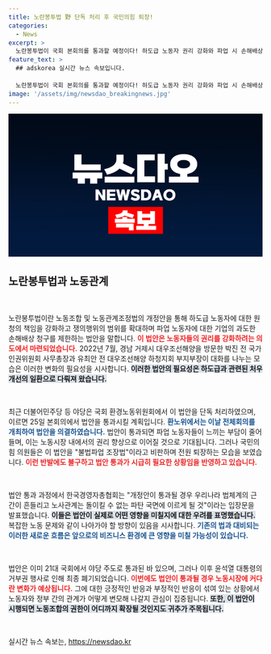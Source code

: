 ```yaml
---
title: 노란봉투법 野 단독 처리 후 국민의힘 퇴장!
categories:
  - News
excerpt: >
  노란봉투법이 국회 본회의를 통과할 예정이다! 하도급 노동자 권리 강화와 파업 시 손해배상 제한 등 핵심 내용이 포함된 이 법안에 대한 뜨거운 논란이 일고 있다.
feature_text: >
  ## adskorea 실시간 뉴스 속보입니다.

  노란봉투법이 국회 본회의를 통과할 예정이다! 하도급 노동자 권리 강화와 파업 시 손해배상 제한 등 핵심 내용이 포함된 이 법안에 대한 뜨거운 논란이 일고 있다.
image: '/assets/img/newsdao_breakingnews.jpg'
---
```


<p><img src="/assets/img/newsdao_breakingnews.jpg" alt="adskorea 속보" /></p>

<h2 data-ke-size="size26">노란봉투법과 노동관계</h2>

<p data-ke-size="size16">&nbsp;</p>

<p>노란봉투법이란 노동조합 및 노동관계조정법의 개정안을 통해 하도급 노동자에 대한 원청의 책임을 강화하고 쟁의행위의 범위를 확대하며 파업 노동자에 대한 기업의 과도한 손해배상 청구를 제한하는 법안을 말합니다. <b><span style="color: #ee2323;">이 법안은 노동자들의 권리를 강화하려는 의도에서 마련되었습니다.</span></b> 2022년 7월, 경남 거제시 대우조선해양을 방문한 박진 전 국가인권위원회 사무총장과 유최안 전 대우조선해양 하청지회 부지부장이 대화를 나누는 모습은 이러한 변화의 필요성을 시사합니다. <b><span style="background-color: #21538527;">이러한 법안의 필요성은 하도급과 관련된 처우 개선의 일환으로 다뤄져 왔습니다.</span></b> </p>

<p data-ke-size="size16">&nbsp;</p>

<p>최근 더불어민주당 등 야당은 국회 환경노동위원회에서 이 법안을 단독 처리하였으며, 이르면 25일 본회의에서 법안을 통과시킬 계획입니다. <b><span style="color: #1a5490;">환노위에서는 이날 전체회의를 개최하여 법안을 의결하였습니다.</span></b> 법안이 통과되면 파업 노동자들이 느끼는 부담이 줄어들며, 이는 노동시장 내에서의 권리 향상으로 이어질 것으로 기대됩니다. 그러나 국민의힘 의원들은 이 법안을 "불법파업 조장법"이라고 비판하며 전원 퇴장하는 모습을 보였습니다. <b><span style="color: #ee2323;">이런 반발에도 불구하고 법안 통과가 시급히 필요한 상황임을 반영하고 있습니다.</span></b></p>

<p data-ke-size="size16">&nbsp;</p>

<p>법안 통과 과정에서 한국경영자총협회는 "개정안이 통과될 경우 우리나라 법체계의 근간이 흔들리고 노사관계는 돌이킬 수 없는 파탄 국면에 이르게 될 것"이라는 입장문을 발표했습니다. <b><span style="background-color: #21538527;">이들은 법안이 실제로 어떤 영향을 미칠지에 대한 우려를 표명했습니다.</span></b> 복잡한 노동 문제와 같이 나아가야 할 방향이 있음을 시사합니다. <b><span style="color: #1a5490;">기존의 법과 대비되는 이러한 새로운 흐름은 앞으로의 비즈니스 환경에 큰 영향을 미칠 가능성이 있습니다.</span></b></p>

<p data-ke-size="size16">&nbsp;</p>

<p>법안은 이미 21대 국회에서 야당 주도로 통과된 바 있으며, 그러나 이후 윤석열 대통령의 거부권 행사로 인해 최종 폐기되었습니다. <b><span style="color: #ee2323;">이번에도 법안이 통과될 경우 노동시장에 커다란 변화가 예상됩니다.</span></b> 그에 대한 긍정적인 반응과 부정적인 반응이 섞여 있는 상황에서 노동자와 정부 간의 관계가 어떻게 변모해 나갈지 관심이 집중됩니다. <b><span style="background-color: #21538527;">또한, 이 법안이 시행되면 노동조합의 권한이 어디까지 확장될 것인지도 귀추가 주목됩니다.</span></b></p>

<p data-ke-size="size16">&nbsp;</p>
실시간 뉴스 속보는, <a href="https://newsdao.kr" rel="dofollow">https://newsdao.kr</a>


